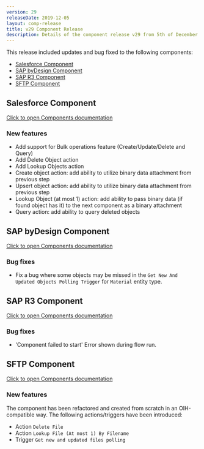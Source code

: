 ```yaml
---
version: 29
releaseDate: 2019-12-05
layout: comp-release
title: v29 Component Release
description: Details of the component release v29 from 5th of December 2019
---
```


This release included updates and bug fixed to the following components:

*   [Salesforce Component](#salesforce-component)
*   [SAP byDesign Component](#sap-bydesign-component)
*   [SAP R3 Component](#sap-r3-component)
*   [SFTP Component](#sftp-component)

## Salesforce Component
[Click to open Components documentation](/components/salesforce/)

### New features
* Add support for Bulk operations feature (Create/Update/Delete and Query)
* Add Delete Object action
* Add Lookup Objects action
* Create object action: add ability to utilize binary data attachment from previous step
* Upsert object action: add ability to utilize binary data attachment from previous step
* Lookup Object (at most 1) action: add ability to pass binary data (if found object has it) to the next component as a binary attachment
* Query action: add ability to query deleted objects

## SAP byDesign Component
[Click to open Components documentation](/components/sap-bydesign/)

### Bug fixes
* Fix a bug where some objects may be missed in the `Get New And Updated Objects Polling Trigger` for `Material` entity type.

## SAP R3 Component
[Click to open Components documentation](/components/sap-r3/)

### Bug fixes
* 'Component failed to start' Error shown during flow run.

## SFTP Component
[Click to open Components documentation](/components/sftp/)

### New features
The component has been refactored and created from scratch in an OIH-compatible way.
The following actions/triggers have been introduced:
* Action `Delete File`
* Action `Lookup File (At most 1) By Filename`
* Trigger `Get new and updated files polling`
